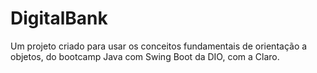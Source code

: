 # DigitalBank

Um projeto criado para usar os conceitos fundamentais de orientação a objetos, do bootcamp Java com Swing Boot da DIO, com a Claro.
